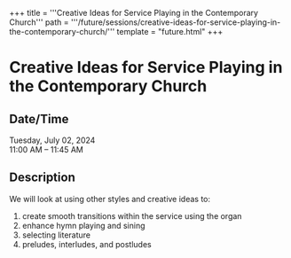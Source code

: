 +++
title = '''Creative Ideas for Service Playing in the Contemporary Church'''
path = '''/future/sessions/creative-ideas-for-service-playing-in-the-contemporary-church/'''
template = "future.html"
+++

<h1>Creative Ideas for Service Playing in the Contemporary Church</h1>

<h2>Date/Time</h2>
<p>Tuesday, July 02, 2024<br>
11:00 AM – 11:45 AM</p>
<h2>Description</h2>

We will look at using other styles and creative ideas to:
1. create smooth transitions within the service using the organ
2. enhance hymn playing and sining
3. selecting literature
4. preludes, interludes, and postludes



